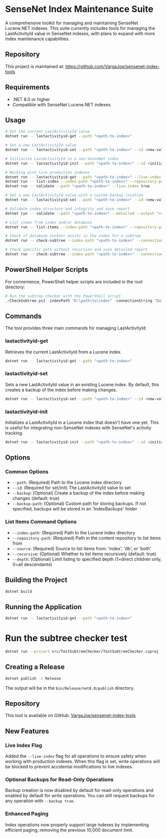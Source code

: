 # SenseNet Index Maintenance Suite

A comprehensive toolkit for managing and maintaining SenseNet Lucene.NET indexes. This suite currently includes tools for managing the LastActivityId value in SenseNet indexes, with plans to expand with more index maintenance capabilities.

## Repository

This project is maintained at: https://github.com/VargaJoe/sensenet-index-tools

## Requirements

- .NET 8.0 or higher
- Compatible with SenseNet Lucene.NET indexes

## Usage

```bash
# Get the current LastActivityId value
dotnet run -- lastactivityid-get --path "<path-to-index>"

# Set a new LastActivityId value
dotnet run -- lastactivityid-set --path "<path-to-index>" --id <new-value>

# Initialize LastActivityId in a non-SenseNet index
dotnet run -- lastactivityid-init --path "<path-to-index>" --id <initial-value>

# Working with live production indexes
dotnet run -- lastactivityid-get --path "<path-to-index>" --live-index true
dotnet run -- list-index --index-path "<path-to-index>" --repository-path "/Root" --live-index true
dotnet run -- validate --path "<path-to-index>" --live-index true

# Set a new LastActivityId value with a custom backup location
dotnet run -- lastactivityid-set --path "<path-to-index>" --id <new-value> --backup-path "<custom-backup-path>"

# Validate index structure and integrity and save report
dotnet run -- validate --path "<path-to-index>" --detailed --output "<report-file>"

# List items from index and/or database
dotnet run -- list-items --index-path "<path-to-index>" --repository-path "/Root/Path" --source "index" --recursive true --depth 1

# Check if database content exists in the index for a subtree
dotnet run -- check-subtree --index-path "<path-to-index>" --connection-string "<sql-connection-string>" --repository-path "/Root/Path/To/Check"

# Check specific path without recursion and save detailed report
dotnet run -- check-subtree --index-path "<path-to-index>" --connection-string "<sql-connection-string>" --repository-path "/Root/Path/To/Check" --recursive false --detailed --output "report.md"
```

## PowerShell Helper Scripts

For convenience, PowerShell helper scripts are included in the root directory:

```powershell
# Run the subtree checker with the PowerShell script
./CheckSubtree.ps1 -indexPath "D:\path\to\index" -connectionString "Data Source=server;Initial Catalog=sensenet;Integrated Security=True" -repositoryPath "/Root/Content" -detailed $true -openReport
```

## Commands

The tool provides three main commands for managing LastActivityId:

### lastactivityid-get

Retrieves the current LastActivityId from a Lucene index.

```bash
dotnet run -- lastactivityid-get --path "<path-to-index>"
```

### lastactivityid-set

Sets a new LastActivityId value in an existing Lucene index. By default, this creates a backup of the index before making changes.

```bash
dotnet run -- lastactivityid-set --path "<path-to-index>" --id <new-value> [--backup false] [--backup-path "<custom-backup-location>"]
```

### lastactivityid-init

Initializes a LastActivityId in a Lucene index that doesn't have one yet. This is useful for integrating non-SenseNet indexes with SenseNet's activity tracking.

```bash
dotnet run -- lastactivityid-init --path "<path-to-index>" --id <initial-value> [--backup false] [--backup-path "<custom-backup-location>"]
```

## Options

### Common Options
- `--path`: (Required) Path to the Lucene index directory
- `--id`: (Required for set/init) The LastActivityId value to set
- `--backup`: (Optional) Create a backup of the index before making changes (default: true)
- `--backup-path`: (Optional) Custom path for storing backups. If not specified, backups will be stored in an 'IndexBackups' folder

### List Items Command Options
- `--index-path`: (Required) Path to the Lucene index directory
- `--repository-path`: (Required) Path in the content repository to list items from
- `--source`: (Required) Source to list items from: 'index', 'db', or 'both'
- `--recursive`: (Optional) Whether to list items recursively (default: true)
- `--depth`: (Optional) Limit listing to specified depth (1=direct children only, 0=all descendants)

## Building the Project

```bash
dotnet build
```

## Running the Application

```bash
dotnet run -- lastactivityid-get --path "<path-to-index>"
```

# Run the subtree checker test
```bash
dotnet run --project src/TestSubtreeChecker/TestSubtreeChecker.csproj
```

## Creating a Release

```bash
dotnet publish -c Release
```

The output will be in the `bin/Release/net8.0/publish` directory.

## Repository

This tool is available on GitHub: [VargaJoe/sensenet-index-tools](https://github.com/VargaJoe/sensenet-index-tools)

## New Features

### Live Index Flag
Added the `--live-index` flag for all operations to ensure safety when working with production indexes. When this flag is set, write operations will be blocked to prevent accidental modifications to live indexes.

### Optional Backups for Read-Only Operations
Backup creation is now disabled by default for read-only operations and enabled by default for write operations. You can still request backups for any operation with `--backup true`.

### Enhanced Paging
Index operations now properly support large indexes by implementing efficient paging, removing the previous 10,000 document limit.